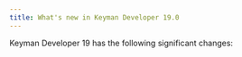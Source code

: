 ```yaml
---
title: What's new in Keyman Developer 19.0
---
```


Keyman Developer 19 has the following significant changes:
